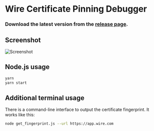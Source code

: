 # Wire Certificate Pinning Debugger

### Download the latest version from the [release page](https://github.com/wireapp/wire-web-certificate-check/releases).

## Screenshot

![Screenshot](https://user-images.githubusercontent.com/469989/33942557-a051d1c0-e016-11e7-814d-d554526c5dfb.PNG)

## Node.js usage
```bash
yarn
yarn start
```

## Additional terminal usage

There is a command-line interface to output the certificate fingerprint. It works like this:

```bash
node get_fingerprint.js --url https://app.wire.com
```
